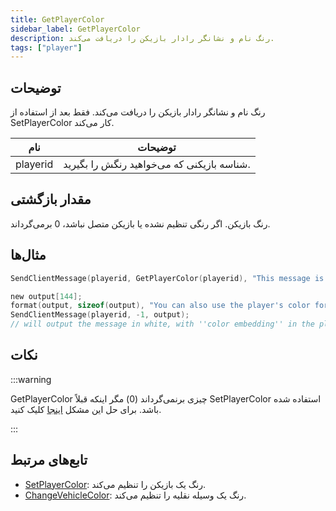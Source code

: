 ```yaml
---
title: GetPlayerColor
sidebar_label: GetPlayerColor
description: رنگ نام و نشانگر رادار بازیکن را دریافت می‌کند.
tags: ["player"]
---
```


## توضیحات

رنگ نام و نشانگر رادار بازیکن را دریافت می‌کند. فقط بعد از استفاده از SetPlayerColor کار می‌کند.

| نام      | توضیحات                                       |
| -------- | --------------------------------------------- |
| playerid | شناسه بازیکنی که می‌خواهید رنگش را بگیرید. |

## مقدار بازگشتی

رنگ بازیکن. اگر رنگی تنظیم نشده یا بازیکن متصل نباشد، 0 برمی‌گرداند.

## مثال‌ها

```c
SendClientMessage(playerid, GetPlayerColor(playerid), "This message is in your color :)");

new output[144];
format(output, sizeof(output), "You can also use the player's color for {%06x}color embedding!", GetPlayerColor(playerid) >>> 8);
SendClientMessage(playerid, -1, output);
// will output the message in white, with ''color embedding'' in the player's color
```

## نکات

:::warning

GetPlayerColor چیزی برنمی‌گرداند (0) مگر اینکه قبلاً SetPlayerColor استفاده شده باشد. برای حل این مشکل [اینجا](../../tutorials/colorfix) کلیک کنید.

:::

## تابع‌های مرتبط

- [SetPlayerColor](SetPlayerColor): رنگ یک بازیکن را تنظیم می‌کند.
- [ChangeVehicleColor](ChangeVehicleColor): رنگ یک وسیله نقلیه را تنظیم می‌کند.